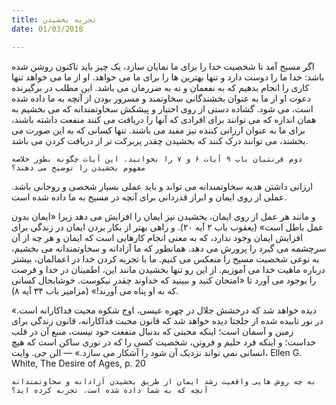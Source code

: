 ```yaml
---
title: تجربه بخشیدن
date: 01/03/2018

---
```


اگر مسیح آمد تا شخصیت خدا را برای ما نمایان سازد، یک چیز باید تاکنون روشن شده باشد: خدا ما را دوست دارد و تنها بهترین ها را برای ما می خواهد. او از ما می خواهد تنها کاری را انجام بدهیم که به نفعمان و نه به ضررمان می باشد. این مطلب در برگیرنده دعوت او از ما به عنوان بخشندگانی سخاوتمند و مسرور بودن از آنچه به ما داده شده است، می شود. گشاده دستی از روی اختیار و پیشکش سخاوتمندانه که می بخشیم به همان اندازه که می توانند برای افرادی که آنها را دریافت می کنند منفعت داشته باشند، برای ما به عنوان ارزانی کننده نیز مفید می باشند. تنها کسانی که به این صورت می بخشند، می توانند درک کنند که بخشیدن چقدر پربرکت تر از دریافت کردن می باشد.

`دوم قرنتیان باب ۹ آیات ۶ و ۷ را بخوانید. این آیات چگونه بطور خلاصه مفهوم بخشیدن را توضیح می دهند؟`

ارزانی داشتن هدیه سخاوتمندانه می تواند و باید عملی بسیار شخصی و روحانی باشد. عملی از روی ایمان و ابراز قدردانی برای آنچه در مسیح به ما داده شده است.

و مانند هر عمل از روی ایمان، بخشیدن نیز ایمان را افزایش می دهد زیرا «ایمان بدون عمل باطل است» (یعقوب باب ۲ آیه ۲۰). و راهی بهتر از بکار بردن ایمان در زندگی برای افزایش ایمان وجود ندارد، که به معنی انجام کارهایی است که ایمان و هر چه از آن سرچشمه می گیرد را پرورش می دهد. همانطور که ما آزادانه و سخاوتمندانه می بخشیم، به نوعی شخصیت مسیح را منعکس می کنیم. ما با تجربه کردن خدا در اعمالمان، بیشتر درباره ماهیت خدا می آموزیم. از این رو تنها بخشیدن مانند این، اطمینان در خدا و فرصت را بوجود می آورد تا «امتحان کنید و ببینید که خداوند چقدر نیکوست. خوشابحال کسانی که به او پناه می آورند!» (مزامیر باب ۳۴ آیه ۸).

«دیده خواهد شد که درخشش جلال در چهره عیسی، اوج شکوه محبت فداکارانه است. در نور تابیده شده از جلجتا دیده خواهد شد که قانون محبت فداکارانه، قانون زندگی برای زمین و آسمان است؛ اینکه محبتی که بدنبال منفعت خود نیست، منبع آن در قلب خداست؛ و اینکه فرد حلیم و فروتن، شخصیت کسی را که در نوری ساکن است که هیچ انسانی نمی تواند نزدیک آن شود را آشکار می سازد.» — الن جی. وایت، Ellen G. White, The Desire of Ages, p. 20

`به چه روش هایی واقعیت رشد ایمان از طریق بخشیدن آزادانه و سخاوتمندانه آنچه که به شما داده شده است، تجربه کرده اید؟`